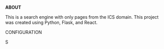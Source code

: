 <b>ABOUT</b> <br/>

This is a search engine with only pages from the ICS domain.
This project was created using Python, Flask, and React. 
<br/>

CONFIGURATION <br/>

S
